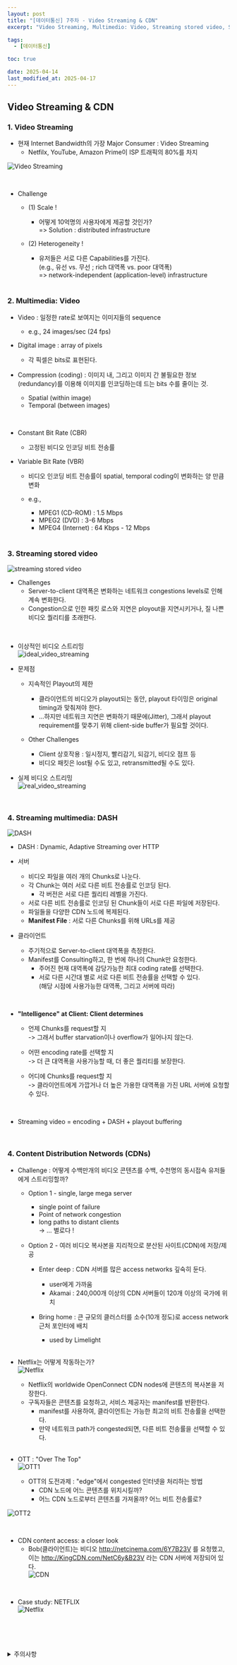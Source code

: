 ```yaml
---
layout: post
title: "[데이터통신] 7주차 - Video Streaming & CDN"
excerpt: "Video Streaming, Multimedio: Video, Streaming stored video, Streaming multimedia: DASH, Content Distribution Networks (CDNs)"

tags:
  - [데이터통신]

toc: true

date: 2025-04-14
last_modified_at: 2025-04-17
---
```

## Video Streaming & CDN
### 1. Video Streaming  
- 현재 Internet Bandwidth의 가장 Major Consumer : Video Streaming  
  - Netfilx, YouTube, Amazon Prime이 ISP 트래픽의 80%를 차지  

![Video Streaming][def]  

<br>

- Challenge
  - (1) Scale !
    - 어떻게 10억명의 사용자에게 제공할 것인가?  
    => Solution : distributed infrastructure  

  - (2) Heterogeneity !  
    - 유저들은 서로 다른 Capabilities를 가진다.  
    (e.g., 유선 vs. 무선 ; rich 대역폭 vs. poor 대역폭)  
    => network-independent (application-level) infrastructure

    <br>

### 2. Multimedia: Video
- Video : 일정한 rate로 보여지는 이미지들의 sequence  
  - e.g., 24 images/sec (24 fps)

- Digital image : array of pixels  
  - 각 픽셀은 bits로 표현된다.

- Compression (coding) : 이미지 내, 그리고 이미지 간 불필요한 정보(redundancy)를 이용해 이미지를 인코딩하는데 드는 bits 수를 줄이는 것.
  - Spatial (within image)
  - Temporal (between images)

<br>

- Constant Bit Rate (CBR)
  - 고정된 비디오 인코딩 비트 전송률

- Variable Bit Rate (VBR)
  - 비디오 인코딩 비트 전송률이 spatial, temporal coding이 변화하는 양 만큼 변화
  - e.g.,  
    - MPEG1 (CD-ROM) : 1.5 Mbps
    - MPEG2 (DVD) : 3-6 Mbps
    - MPEG4 (Internet) : 64 Kbps - 12 Mbps  

    <br>

### 3. Streaming stored video
![streaming stored video][def2]  
  - Challenges
    - Server-to-client 대역폭은 변화하는 네트워크 congestions levels로 인해 계속 변화한다.
    - Congestion으로 인한 패킷 로스와 지연은 ployout을 지연시키거나, 질 나쁜 비디오 퀄리티를 초래한다.  

<br>

- 이상적인 비디오 스트리밍  
![ideal_video_streaming][def3]  

- 문제점
  - 지속적인 Playout의 제한
    - 클라이언트의 비디오가 playout되는 동안, playout 타이밍은 original timing과 맞춰져야 한다.  
    - ...하지만 네트워크 지연은 변화하기 때문에(Jitter), 그래서 playout requirement를 맞추기 위해 client-side buffer가 필요할 것이다.

  - Other Challenges
    - Client 상호작용 : 일시정지, 빨리감기, 되감기, 비디오 점프 등
    - 비디오 패킷은 lost될 수도 있고, retransmitted될 수도 있다.  

- 실제 비디오 스트리밍  
![real_video_streaming][def4]  

<br>

### 4. Streaming multimedia: DASH  
![DASH][def5]
- DASH : Dynamic, Adaptive Streaming over HTTP  

- 서버
  - 비디오 파일을 여러 개의 Chunks로 나눈다.
  - 각 Chunk는 여러 서로 다른 비트 전송률로 인코딩 된다.
    - 각 버전은 서로 다른 퀄리티 레벨을 가진다.
  - 서로 다른 비트 전송률로 인코딩 된 Chunk들이 서로 다른 파일에 저장된다.  
  - 파일들을 다양한 CDN 노드에 복제된다.
  - **Manifest File** : 서로 다른 Chunks를 위해 URLs를 제공  

- 클라이언트
  - 주기적으로 Server-to-client 대역폭을 측정한다.
  - Manifest를 Consulting하고, 한 번에 하나의 Chunk만 요청한다.
    - 주어진 현재 대역폭에 감당가능한 최대 coding rate를 선택한다.
    - 서로 다른 시간대 별로 서로 다른 비트 전송률을 선택할 수 있다.  
    (해당 시점에 사용가능한 대역폭, 그리고 서버에 따라)  

<br>

- **"Intelligence" at Client: Client determines**  
  - 언제 Chunks를 request할 지  
  -> 그래서 buffer starvation이나 overflow가 일어나지 않는다.

  - 어떤 encoding rate를 선택할 지  
  -> 더 큰 대역폭을 사용가능할 때, 더 좋은 퀄리티를 보장한다.

  - 어디에 Chunks를 request할 지  
  -> 클라이언트에게 가깝거나 더 높은 가용한 대역폭을 가진 URL 서버에 요청할 수 있다.  

<br>

- Streaming video = encoding + DASH + playout buffering

  <br>

### 4. Content Distribution Networds (CDNs)
- Challenge : 어떻게 수백만개의 비디오 콘텐츠를 수백, 수천명의 동시접속 유저들에게 스트리밍할까?  

  - Option 1 - single, large mega server
    - single point of failure
    - Point of network congestion
    - long paths to distant clients  
    -> ... 별로다 !

  - Option 2 - 여러 비디오 복사본을 지리적으로 분산된 사이트(CDN)에 저장/제공  
    - Enter deep : CDN 서버를 많은 access networks 깊숙히 둔다.
      - user에게 가까움
      - Akamai : 240,000개 이상의 CDN 서버들이 120개 이상의 국가에 위치  
    
    - Bring home : 큰 규모의 클러스터를 소수(10개 정도)로 access network 근처 포인터에 배치  
      - used by Limelight

  <br>

- Netflix는 어떻게 작동하는가?  
![Netflix][def6]
  - Netflix의 worldwide OpenConnect CDN nodes에 콘텐츠의 복사본을 저장한다.  
  - 구독자들은 콘텐츠를 요청하고, 서비스 제공자는 manifest를 반환한다.  
    - manifest를 사용하여, 클라이언트는 가능한 최고의 비트 전송률을 선택한다.
    - 만약 네트워크 path가 congested되면, 다른 비트 전송률을 선택할 수 있다.    

  <br>

- OTT : "Over The Top"  
![OTT1][def7]  
  - OTT의 도전과제 : "edge"에서 congested 인터넷을 처리하는 방법
    - CDN 노드에 어느 콘텐츠를 위치시킬까?
    - 어느 CDN 노드로부터 콘텐츠를 가져올까? 어느 비트 전송률로?  

![OTT2][def8]  

<br>

- CDN content access: a closer look  
  - Bob(클라이언트)는 비디오 http://netcinema.com/6Y7B23V 를 요청했고, 이는 http://KingCDN.com/NetC6y&B23V 라는 CDN 서버에 저장되어 있다.  
![CDN][def9]  

<br>

- Case study: NETFLIX  
![Netflix][def10]    

<br>
<br>
<br>
<br>
<details>
<summary>주의사항</summary>
<div markdown="1">

이 포스팅은 강원대학교 김도형 교수님의 데이터통신 수업을 들으며 내용을 정리 한 것입니다.  
수업 내용에 대한 저작권은 교수님께 있으니,  
다른 곳으로의 무분별한 내용 복사를 자제해 주세요.

</div>
</details>

[def]: https://i.imgur.com/aMlLIkx.png
[def2]: https://i.imgur.com/v5yaleB.png
[def3]: https://i.imgur.com/BsYYgB7.png
[def4]: https://i.imgur.com/usonyGD.png
[def5]: https://i.imgur.com/rBnoA9u.png
[def6]: https://i.imgur.com/Nj7Pepj.png
[def7]: https://i.imgur.com/nmvg1ZG.png
[def8]: https://i.imgur.com/I1W0D8U.png
[def9]: https://i.imgur.com/AFSY4MQ.png
[def10]: https://i.imgur.com/Q8WWLoL.png